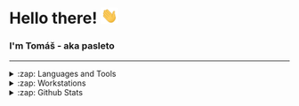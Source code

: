 # Hello there! <img src="https://raw.githubusercontent.com/pasleto/pasleto/master/wave.gif" width="30px">

### I'm Tomáš - aka pasleto

---

<details>
  <summary>:zap: Languages and Tools</summary>
  <br />
  <p align="center">
    <img align="left" alt="Windows" width="26px" src="https://cdn.jsdelivr.net/npm/simple-icons@3.7.0/icons/windows.svg" />
    <img align="left" alt="MacOS" width="26px" src="https://cdn.jsdelivr.net/npm/simple-icons@3.7.0/icons/apple.svg" />
    <img align="left" alt="Cisco" width="26px" src="https://cdn.jsdelivr.net/npm/simple-icons@3.7.0/icons/cisco.svg" />
    <img align="left" alt="Linux" width="26px" src="https://cdn.jsdelivr.net/npm/simple-icons@3.7.0/icons/linux.svg" />
    <img align="left" alt="Home Assistant" width="26px" src="https://cdn.jsdelivr.net/npm/simple-icons@3.7.0/icons/homeassistant.svg" />
    <img align="left" alt="Visual Studio Code" width="26px" src="https://cdn.jsdelivr.net/npm/simple-icons@3.7.0/icons/visualstudiocode.svg" />
    <img align="left" alt="React" width="26px" src="https://cdn.jsdelivr.net/npm/simple-icons@3.7.0/icons/react.svg" />
    <img align="left" alt="Node.js" width="26px" src="https://cdn.jsdelivr.net/npm/simple-icons@3.7.0/icons/node-dot-js.svg" />
    <img align="left" alt="SQL" width="26px" src="https://raw.githubusercontent.com/github/explore/80688e429a7d4ef2fca1e82350fe8e3517d3494d/topics/sql/sql.png" />
    <img align="left" alt="MongoDB" width="26px" src="https://raw.githubusercontent.com/github/explore/80688e429a7d4ef2fca1e82350fe8e3517d3494d/topics/mongodb/mongodb.png" />
    <img align="left" alt="Git" width="26px" src="https://cdn.jsdelivr.net/npm/simple-icons@3.7.0/icons/git.svg" />
    <img align="left" alt="GitHub" width="26px" src="https://cdn.jsdelivr.net/npm/simple-icons@3.7.0/icons/github.svg" />
    <img align="left" alt="Terminal" width="26px" src="https://raw.githubusercontent.com/github/explore/80688e429a7d4ef2fca1e82350fe8e3517d3494d/topics/terminal/terminal.png" />
  </p>
  <br />
</details>

<details>
  <summary>:zap: Workstations</summary>
  <br />
  
  | Desktop | Laptops |
  | --- | --- |
  | <ul><li>Intel Core Ultra 7 265K</li><li>2x 48GB DDR5 6400MHz CL32</li><li>MSI GeForce RTX 4090 SUPRIM X 24G</li><li>RAID5 5x Samsung 990 Pro 1TB</li><li>RAID5 4x Samsung 870 Evo 1TB</li><li>Windows 11 Pro</li><li>AOC G2590PX / AOC I2490PXQU</li></ul>| <ul><li>Apple Macbook Pro 13" 2018 4TB with TouchBar</li><ul><li>Intel Core i5 / 16GB RAM / 256GB</li><li>MacOS Sonoma</li></ul><li>Dell Precision 5560</li><ul><li>Intel Core i7-11850H / 64GB DDR4 / NVIDIA T1200</li><li>RAID1 2x1TB Samsung 990 Pro</li><li>Windows 11 Enterprise</li><li>HP Z32 4K UHD / 2x HP 527PQ QHD</li></ul></ul> |

</details>

<details>
  <summary>:zap: Github Stats</summary>
  <br />
  <p align="center">
    <img alt="pasleto's Github Stats" src="https://github-readme-stats.vercel.app/api?username=pasleto&count_private=true&show_icons=true&include_all_commits=true&hide=contribs" />
    <img alt="pasleto's Most Used Languages" src="https://github-readme-stats.vercel.app/api/top-langs/?username=pasleto&layout=compact" />
  </p>
  <br />
</details>

